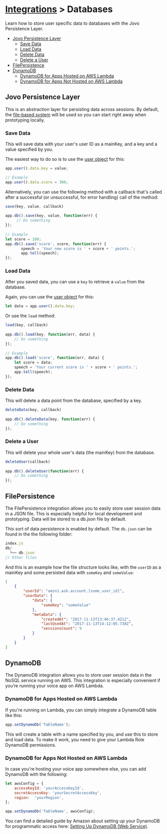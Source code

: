 # [Integrations](../) > Databases

Learn how to store user specific data to databases with the Jovo Persistence Layer.

* [Jovo Persistence Layer](#jovo-persistence-layer)
  * [Save Data](#save-data)
  * [Load Data](#load-data)
  * [Delete Data](#delete-data)
  * [Delete a User](#delete-a-user)
* [FilePersistence](#filepersistence)
* [DynamoDB](#dynamodb)
  * [DynamoDB for Apps Hosted on AWS Lambda](dynamodb-for-apps-hosted-on-aws-lambda)
  * [DynamoDB for Apps Not Hosted on AWS Lambda](dynamodb-for-apps-not-hosted-on-aws-lambda)


## Jovo Persistence Layer

This is an abstraction layer for persisting data across sessions. By default, the [file-based system](#filepersistence) will be used so you can start right away when prototyping locally.

### Save Data

This will save data with your user's user ID as a mainKey, and a key and a value specified by you.

The easiest way to do so is to use the [user object](ttps://github.com/jovotech/jovo-framework-nodejs/tree/master/docs/03_app-logic/data/user.md) for this:

```javascript
app.user().data.key = value;

// Example
app.user().data.score = 300;
```

Alternatively, you can use the following method with a callback that's called after a successful (or unsuccessful, for error handling) call of the method:

```javascript
save(key, value, callback)
​
app.db().save(key, value, function(err) {
     // Do something
});
​
// Example
let score = 100;
app.db().save('score', score, function(err) {
       speech = 'Your new score is ' + score + ' points.';
       app.tell(speech);
});
```

### Load Data

After you saved data, you can use a `key` to retrieve a `value` from the database.

Again, you can use the [user object](ttps://github.com/jovotech/jovo-framework-nodejs/tree/master/docs/03_app-logic/data/user.md) for this:

```javascript
let data = app.user().data.key;
```

Or use the `load` method:

```javascript
load(key, callback)
​
app.db().load(key, function(err, data) {
    // Do something
});
​
// Example
app.db().load('score', function(err, data) {
    let score = data;
    speech = 'Your current score is ' + score + ' points.';
    app.tell(speech);
});
```

### Delete Data

This will delete a data point from the database, specified by a key.

```javascript
deleteData(key, callback)
​
app.db().deleteData(key, function(err) {
    // Do something
});
```

### Delete a User

This will delete your whole user's data (the mainKey) from the database.

```javascript
deleteUser(callback)
​
app.db().deleteUser(function(err) {
    // Do something
});
```

## FilePersistence

The FilePersistence integration allows you to easily store user session data in a JSON file. This is especially helpful for local development and prototyping. Data will be stored to a db.json file by default.

This sort of data persistence is enabled by default. The `db.json` can be found in the the following folder:

```javascript
index.js
db/
  └── db.json
// Other files
```

And this is an example how the file structure looks like, with the `userID` as a mainKey and some persisted data with `someKey` and `someValue`:

```json
[
	{
		"userId": "amzn1.ask.account.[some_user_id]",
		"userData": {
			"data": {
				"someKey": "someValue"
			},
			"metaData": {
				"createdAt": "2017-11-13T13:46:37.421Z",
				"lastUsedAt": "2017-11-13T14:12:05.738Z",
				"sessionsCount": 9
			}
		}
	}
]
```


## DynamoDB

The DynamoDB integration allows you to store user session data in the NoSQL service running on AWS. This integration is especially convenient if you’re running your voice app on AWS Lambda.

### DynamoDB for Apps Hosted on AWS Lambda

If you're running on Lambda, you can simply integrate a DynamoDB table like this:

```javascript
app.setDynamoDb('TableName');
```

This will create a table with a name specified by you, and use this to store and load data. To make it work, you need to give your Lambda Role DynamoDB permissions.

### DynamoDB for Apps Not Hosted on AWS Lambda

In case you're hosting your voice app somewhere else, you can add DynamoDB with the following:

```javascript
let awsConfig = {
    accessKeyId: 'yourAccessKeyId',
    secretAccessKey: 'yourSecretAccessKey', 
    region:  'yourRegion',
};

app.setDynamoDb('TableName', awsConfig);
```

You can find a detailed guide by Amazon about setting up your DynamoDB for programmatic access here: [Setting Up DynamoDB (Web Service)](http://docs.aws.amazon.com/amazondynamodb/latest/developerguide/SettingUp.DynamoWebService.html).
